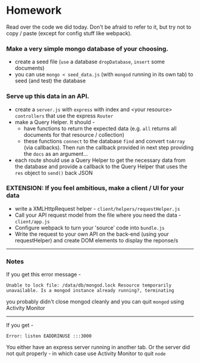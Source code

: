 # Homework

Read over the code we did today. Don't be afraid to refer to it, but try not to copy / paste (except for config stuff like webpack).

### Make a very simple mongo database of your choosing.

- create a seed file (`use` a database `dropDatabase`, `insert` some documents)
- you can use `mongo < seed_data.js` (with `mongod` running in its own tab) to seed (and test) the database

### Serve up this data in an API.

- create a `server.js` with `express` with index and \<your resource\> `controllers` that use the express `Router`
- make a Query Helper. It should -
  - have functions to return the expected data (e.g. `all` returns all documents for that resource / collection)
  - these functions `connect` to the database `find` and convert `toArray` (via callbacks). Then run the callback provided in next step providing the `docs` as an argument...
- each route should use a Query Helper to get the necessary data from the database and provide a callback to the Query Helper that uses the `res` object to `send()` back JSON

### EXTENSION: If you feel ambitious, make a client / UI for your data
- write a XMLHttpRequest helper  - `client/helpers/requestHelper.js`
- Call your API request model from the file where you need the data - `client/app.js`
- Configure webpack to turn your 'source' code into `bundle.js` 
- Write the request to your own API on the back-end (using your requestHelper) and create DOM elements to display the reponse/s

---
### Notes
If you get this error message -    

`Unable to lock file: /data/db/mongod.lock Resource temporarily unavailable. Is a mongod instance already running?, terminating`

you probably didn't close mongod cleanly and you can quit `mongod` using Activity Monitor

---
If you get -   

`Error: listen EADDRINUSE :::3000`

You either have an express server running in another tab. Or the server did not quit properly - in which case use Activity Monitor to quit `node` 
